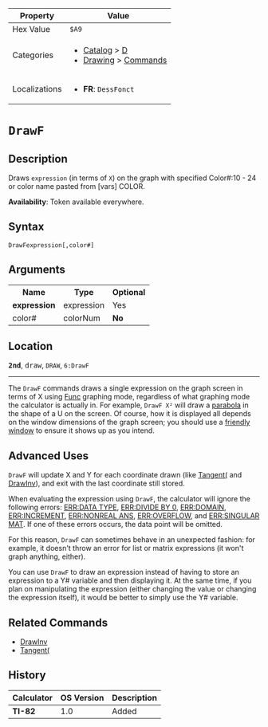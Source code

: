 | Property      | Value |
|---------------|-------|
| Hex Value     | `$A9`|
| Categories    | <ul><li>[Catalog](<../categories/Catalog.md>) > [D](<../categories/Catalog.md#D>)</li><li>[Drawing](<../categories/Drawing.md>) > [Commands](<../categories/Drawing.md#Commands>)</li></ul> |
| Localizations | <ul><li><b>FR</b>: `DessFonct `</li></ul> |

# `DrawF `

## Description
Draws `expression` (in terms of `X`) on the graph with specified
Color#:10 - 24 or color name pasted from [vars] COLOR.


<b>Availability</b>: Token available everywhere.

## Syntax
`DrawFexpression[,color#]`

## Arguments
<table>
<tr><th>Name</th><th>Type</th><th>Optional</th></tr>

<tr><td><b>expression</b></td><td>expression</td><td>Yes</td></tr>

<tr><td>color#</td><td>colorNum</td><td><b>No</b></td></tr>

</table>

## Location
<tt><kbd><b>2nd</b></kbd></tt>, <kbd>draw</kbd>, `DRAW`, `6:DrawF`
<hr>

The `DrawF` commands draws a single expression on the graph screen in terms of X using [Func](/func) graphing mode, regardless of what graphing mode the calculator is actually in. For example, `DrawF X²` will draw a [parabola](http://en.wikipedia.org/wiki/parabola) in the shape of a U on the screen. Of course, how it is displayed all depends on the window dimensions of the graph screen; you should use a [friendly window](/friendly-window) to ensure it shows up as you intend.

## Advanced Uses

`DrawF` will update X and Y for each coordinate drawn (like [Tangent(](/tangent) and [DrawInv](/drawinv)), and exit with the last coordinate still stored.

When evaluating the expression using `DrawF`, the calculator will ignore the following errors: [ERR:DATA TYPE](/errors#datatype), [ERR:DIVIDE BY 0](/errors#divideby0), [ERR:DOMAIN](/errors#domain), [ERR:INCREMENT](/errors#increment), [ERR:NONREAL ANS](/errors#nonrealans), [ERR:OVERFLOW](/errors#overflow), and [ERR:SINGULAR MAT](/errors#singularmat). If one of these errors occurs, the data point will be omitted.

For this reason, `DrawF` can sometimes behave in an unexpected fashion: for example, it doesn't throw an error for list or matrix expressions (it won't graph anything, either).

You can use `DrawF` to draw an expression instead of having to store an expression to a Y# variable and then displaying it. At the same time, if you plan on manipulating the expression (either changing the value or changing the expression itself), it would be better to simply use the Y# variable.

## Related Commands

*   [DrawInv](/drawinv)
*   [Tangent(](/tangent)

## History
| Calculator | OS Version | Description |
|------------|------------|-------------|
| <b>TI-82</b> | 1.0 | Added |


